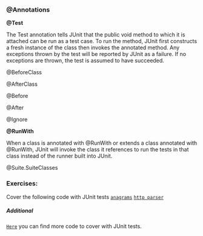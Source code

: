
### @Annotations

**@Test**

The Test annotation tells JUnit that the public void method to which it is attached can be run as a test case. To run the method, JUnit first constructs a fresh instance of the class then invokes the annotated method. Any exceptions thrown by the test will be reported by JUnit as a failure. If no exceptions are thrown, the test is assumed to have succeeded.

@BeforeClass

@AfterClass

@Before

@After

@Ignore

**@RunWith**

When a class is annotated with @RunWith or extends a class annotated with @RunWith, JUnit will invoke the class it references to run the tests in that class instead of the runner built into JUnit.


@Suite.SuiteClasses

### Exercises:
Cover the following code with JUnit tests
[`anagrams`](http://www.java2s.com/Code/Java/Collections-Data-Structure/Anagrams.htm)
[`http parser`](http://www.java2s.com/Code/Java/Network-Protocol/HttpParser.htm)

##### Additional
[`Here`](http://www.java2s.com/Code/Java/) you can find more code to cover with JUnit tests.
